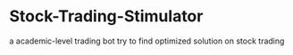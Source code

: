 # Stock-Trading-Stimulator
a academic-level trading bot try to find optimized solution on stock trading
